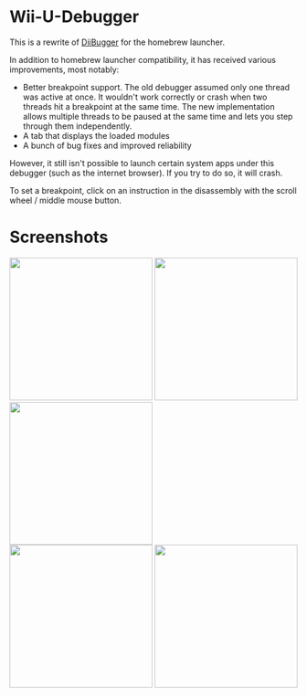 # Wii-U-Debugger
This is a rewrite of [DiiBugger](https://github.com/Kinnay/DiiBugger) for the homebrew launcher.

In addition to homebrew launcher compatibility, it has received various improvements, most notably:
* Better breakpoint support. The old debugger assumed only one thread was active at once. It wouldn't work correctly or crash when two threads hit a breakpoint at the same time. The new implementation allows multiple threads to be paused at the same time and lets you step through them independently.
* A tab that displays the loaded modules
* A bunch of bug fixes and improved reliability

However, it still isn't possible to launch certain system apps under this debugger (such as the internet browser). If you try to do so, it will crash.

To set a breakpoint, click on an instruction in the disassembly with the scroll wheel / middle mouse button.

# Screenshots
<div style="float: left">
  <img src="https://www.dropbox.com/s/a8dzm644hqc3clg/memory.png?raw=1" width="250"/>
  <img src="https://www.dropbox.com/s/2m9wst0fbl59by0/disassembly.png?raw=1" width="250"/>
  <img src="https://www.dropbox.com/s/xdoxzf8kafnm3al/threads.png?raw=1" width="250"/><br>
  <img src="https://www.dropbox.com/s/jahakofophuv02j/modules.png?raw=1" width="250"/>
  <img src="https://www.dropbox.com/s/shmpz7u58oxby75/exceptions.png?raw=1" width="250"/>
</div>
